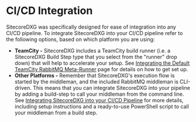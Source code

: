 # CI/CD Integration

SitecoreDXG was specifically designed for ease of integration into any CI/CD pipeline. To integrate SitecoreDXG into your CI/CD pipeline refer to the following options, based on which platform you are using:

* **TeamCity -** SitecoreDXG includes a TeamCity build runner \(i.e. a SitecoreDXG Build Step type that you select from the "runner" drop down\) that will help to accelerate your setup. See [Integrating the Default TeamCity RabbitMQ Meta-Runner](integrating-the-default-teamcity-rabbitmq-meta-runner.md) page for details on how to get set up.
* **Other Platforms -** Remember that SitecoreDXG's execution flow is started by the middleman, and the included RabbitMQ middleman is CLI-driven. This means that you can integrate SitecoreDXG into your pipeline by adding a build-step to call your middleman from the command line. See [Integrating SitecoreDXG into your CI/CD Pipeline](integrating-sitecoredxg-into-your-ci-cd-pipeline.md) for more details, including setup instructions and a ready-to-use PowerShell script to call your middleman from a build step.

